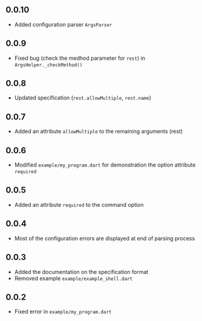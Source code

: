 ## 0.0.10

- Added configuration parser `ArgsParser`

## 0.0.9

- Fixed bug (check the medhod parameter for `rest`) in `ArgsHelper._checkMethod()`

## 0.0.8

- Updated specification (`rest.allowMultiple`, `rest.name`)

## 0.0.7

- Added an attribute `allowMultiple` to the remaining arguments (rest)

## 0.0.6

- Modified `example/my_program.dart` for demonstration the option attribute `required` 

## 0.0.5

- Added an attribute `required` to the command option

## 0.0.4

- Most of the configuration errors are displayed at end of parsing process

## 0.0.3

- Added the documentation on the specification format
- Removed example `example/example_shell.dart`

## 0.0.2

- Fixed error in `example/my_program.dart`

